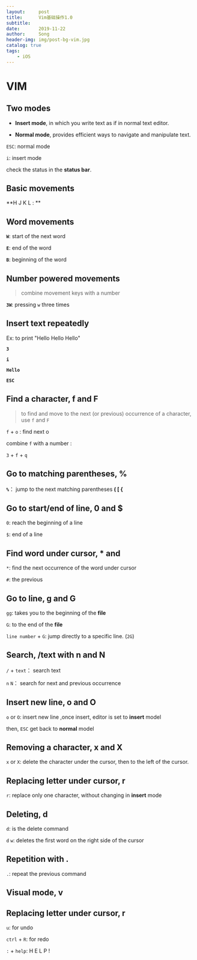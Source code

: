 ```yaml
---
layout:     post
title:      Vim基础操作1.0
subtitle:   
date:       2019-11-22
author:     Song
header-img: img/post-bg-vim.jpg
catalog: true
tags:
    - iOS
---
```


# VIM

## Two modes

- **Insert mode**, in which you write text as if in normal text editor.

- **Normal mode**, provides efficient ways to navigate and manipulate text.

`ESC`: normal mode 

`i`: insert mode 

check the status in the **status bar**.

## Basic movements

**H J K L : **

## Word movements

**`W`**: start of the next word

**`E`**: end of the word

**`B`**: beginning of the word

## Number powered movements

> combine movement keys with a number

**`3W`**: pressing `w`  three times

## Insert text repeatedly

Ex: to print "Hello Hello Hello"

**`3`**

**`i`**

**`Hello`**

**`ESC`**

## Find a character, f and F

> to find and move to the next (or previous) occurrence of a character, use `f` and `F`

`f` + `o` : find next o 

combine `f` with a number :

`3` + `f` + `q`

## Go to matching parentheses, %

**`%`**： jump to the next matching parentheses **( [ {**

## Go to start/end of line, 0 and $

`0`: reach the beginning of a line

`$`: end of a line

## Find word under cursor, \* and #

`*`: find the next occurrence of the word under cursor

`#`: the previous

## Go to line, g and G

`gg`: takes you to the beginning of the **file**

`G`: to the end of the **file**

`line number` + `G`: jump directly to a specific line. (`2G`)

## Search, /text with n and N

`/` + `text`： search text

`n` `N`： search for  next and previous occurrence

## Insert new line, o and O 

`o` or `O`:  insert new line ,once insert, editor is set to **insert** model

then, `ESC` get back to **normal** model

## Removing a character, x and X

`x` or `X`: delete the character under the cursor, then to the left of the cursor.

## Replacing letter under cursor, r

`r`: replace only one character, without changing in **insert** mode 

## Deleting, d

`d`: is the delete command

`d` `w`: deletes the first word on the right side of the  cursor

## Repetition with .

`.`: repeat the previous command

## Visual mode, v

## Replacing letter under cursor, r

`u`: for undo

`ctrl` + `R`: for redo

`:` + `help`: H E L P !



